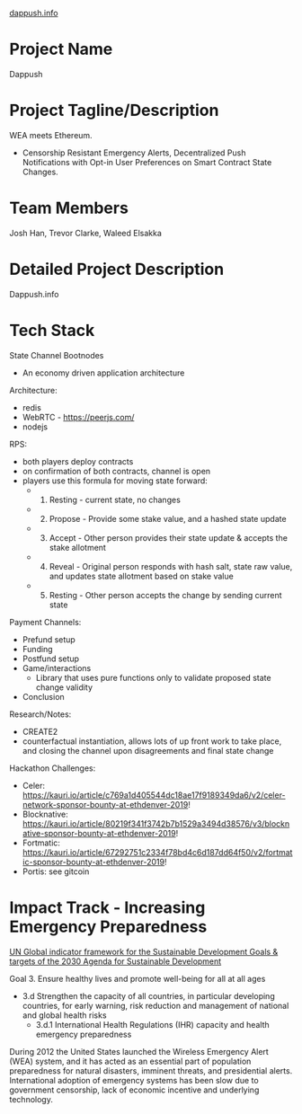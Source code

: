 <a href="http://www.dappush.info"> dappush.info </a>

# Project Name 
Dappush

# Project Tagline/Description
WEA meets Ethereum. 
- Censorship Resistant Emergency Alerts, Decentralized Push Notifications with Opt-in User Preferences on Smart Contract State Changes.

# Team Members
Josh Han, Trevor Clarke, Waleed Elsakka

# Detailed Project Description
Dappush.info

# Tech Stack

State Channel Bootnodes
- An economy driven application architecture

Architecture:
- redis
- WebRTC - https://peerjs.com/
- nodejs

RPS:
- both players deploy contracts
- on confirmation of both contracts, channel is open
- players use this formula for moving state forward:
   - 1. Resting - current state, no changes
   - 2. Propose - Provide some stake value, and a hashed state update
   - 3. Accept - Other person provides their state update & accepts the stake allotment
   - 4. Reveal - Original person responds with hash salt, state raw value, and updates state allotment based on stake value
   - 5. Resting - Other person accepts the change by sending current state

Payment Channels:
- Prefund setup
- Funding
- Postfund setup
- Game/interactions
   - Library that uses pure functions only to validate proposed state change validity
- Conclusion

Research/Notes:
- CREATE2 
- counterfactual instantiation, allows lots of up front work to take place, and closing the channel upon disagreements and final state change

Hackathon Challenges:
- Celer: https://kauri.io/article/c769a1d405544dc18ae17f9189349da6/v2/celer-network-sponsor-bounty-at-ethdenver-2019!
- Blocknative: https://kauri.io/article/80219f341f3742b7b1529a3494d38576/v3/blocknative-sponsor-bounty-at-ethdenver-2019!
- Fortmatic: https://kauri.io/article/67292751c2334f78bd4c6d187dd64f50/v2/fortmatic-sponsor-bounty-at-ethdenver-2019!
- Portis: see gitcoin

# Impact Track - Increasing Emergency Preparedness
<a href="https://unstats.un.org/sdgs/indicators/Global%20Indicator%20Framework%20after%20refinement_Eng.pdf"> UN Global indicator framework for the Sustainable Development Goals & targets of the 2030 Agenda for Sustainable Development</a>

Goal 3. Ensure healthy lives and promote well-being for all at all ages
- 3.d Strengthen the capacity of all countries, in particular developing countries, for early warning, risk reduction and management of national and global health risks
   - 3.d.1 International Health Regulations (IHR) capacity and health emergency preparedness
   
   
During 2012 the United States launched the Wireless Emergency Alert (WEA) system, and it has acted as an essential part of population preparedness for natural disasters, imminent threats, and presidential alerts. International adoption of emergency systems has been slow due to government censorship, lack of economic incentive and underlying technology. 





